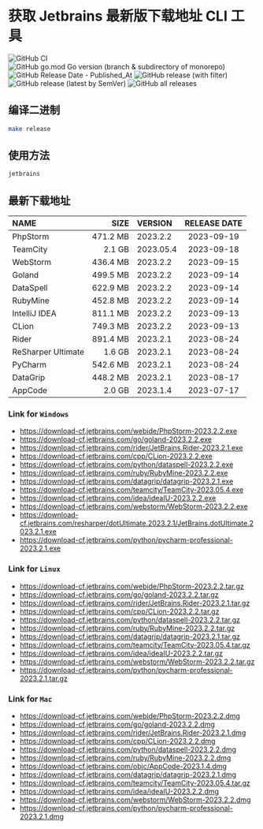 # 获取 Jetbrains 最新版下载地址 CLI 工具

![GitHub CI](https://github.com/designinlife/jetbrains/actions/workflows/ci.yml/badge.svg)
![GitHub go.mod Go version (branch & subdirectory of monorepo)](https://img.shields.io/github/go-mod/go-version/designinlife/jetbrains/master)
![GitHub Release Date - Published_At](https://img.shields.io/github/release-date/designinlife/jetbrains)
![GitHub release (with filter)](https://img.shields.io/github/v/release/designinlife/jetbrains)
![GitHub release (latest by SemVer)](https://img.shields.io/github/downloads/designinlife/jetbrains/v1.1.4/total)
![GitHub all releases](https://img.shields.io/github/downloads/designinlife/jetbrains/total)

## 编译二进制

```bash
make release
```

## 使用方法

```bash
jetbrains
```

## 最新下载地址

| NAME               |     SIZE | VERSION   | RELEASE DATE |
| :----------------- | -------: | :-------- | :----------: |
| PhpStorm           | 471.2 MB | 2023.2.2  |  2023-09-19  |
| TeamCity           |   2.1 GB | 2023.05.4 |  2023-09-18  |
| WebStorm           | 436.4 MB | 2023.2.2  |  2023-09-15  |
| Goland             | 499.5 MB | 2023.2.2  |  2023-09-14  |
| DataSpell          | 622.9 MB | 2023.2.2  |  2023-09-14  |
| RubyMine           | 452.8 MB | 2023.2.2  |  2023-09-14  |
| IntelliJ IDEA      | 811.1 MB | 2023.2.2  |  2023-09-13  |
| CLion              | 749.3 MB | 2023.2.2  |  2023-09-13  |
| Rider              | 891.4 MB | 2023.2.1  |  2023-08-24  |
| ReSharper Ultimate |   1.6 GB | 2023.2.1  |  2023-08-24  |
| PyCharm            | 542.6 MB | 2023.2.1  |  2023-08-24  |
| DataGrip           | 448.2 MB | 2023.2.1  |  2023-08-17  |
| AppCode            |   2.0 GB | 2023.1.4  |  2023-07-17  |

### Link for `Windows`

- <https://download-cf.jetbrains.com/webide/PhpStorm-2023.2.2.exe>
- <https://download-cf.jetbrains.com/go/goland-2023.2.2.exe>
- <https://download-cf.jetbrains.com/rider/JetBrains.Rider-2023.2.1.exe>
- <https://download-cf.jetbrains.com/cpp/CLion-2023.2.2.exe>
- <https://download-cf.jetbrains.com/python/dataspell-2023.2.2.exe>
- <https://download-cf.jetbrains.com/ruby/RubyMine-2023.2.2.exe>
- <https://download-cf.jetbrains.com/datagrip/datagrip-2023.2.1.exe>
- <https://download-cf.jetbrains.com/teamcity/TeamCity-2023.05.4.exe>
- <https://download-cf.jetbrains.com/idea/ideaIU-2023.2.2.exe>
- <https://download-cf.jetbrains.com/webstorm/WebStorm-2023.2.2.exe>
- <https://download-cf.jetbrains.com/resharper/dotUltimate.2023.2.1/JetBrains.dotUltimate.2023.2.1.exe>
- <https://download-cf.jetbrains.com/python/pycharm-professional-2023.2.1.exe>

### Link for `Linux`

- <https://download-cf.jetbrains.com/webide/PhpStorm-2023.2.2.tar.gz>
- <https://download-cf.jetbrains.com/go/goland-2023.2.2.tar.gz>
- <https://download-cf.jetbrains.com/rider/JetBrains.Rider-2023.2.1.tar.gz>
- <https://download-cf.jetbrains.com/cpp/CLion-2023.2.2.tar.gz>
- <https://download-cf.jetbrains.com/python/dataspell-2023.2.2.tar.gz>
- <https://download-cf.jetbrains.com/ruby/RubyMine-2023.2.2.tar.gz>
- <https://download-cf.jetbrains.com/datagrip/datagrip-2023.2.1.tar.gz>
- <https://download-cf.jetbrains.com/teamcity/TeamCity-2023.05.4.tar.gz>
- <https://download-cf.jetbrains.com/idea/ideaIU-2023.2.2.tar.gz>
- <https://download-cf.jetbrains.com/webstorm/WebStorm-2023.2.2.tar.gz>
- <https://download-cf.jetbrains.com/python/pycharm-professional-2023.2.1.tar.gz>

### Link for `Mac`

- <https://download-cf.jetbrains.com/webide/PhpStorm-2023.2.2.dmg>
- <https://download-cf.jetbrains.com/go/goland-2023.2.2.dmg>
- <https://download-cf.jetbrains.com/rider/JetBrains.Rider-2023.2.1.dmg>
- <https://download-cf.jetbrains.com/cpp/CLion-2023.2.2.dmg>
- <https://download-cf.jetbrains.com/python/dataspell-2023.2.2.dmg>
- <https://download-cf.jetbrains.com/ruby/RubyMine-2023.2.2.dmg>
- <https://download-cf.jetbrains.com/objc/AppCode-2023.1.4.dmg>
- <https://download-cf.jetbrains.com/datagrip/datagrip-2023.2.1.dmg>
- <https://download-cf.jetbrains.com/teamcity/TeamCity-2023.05.4.tar.gz>
- <https://download-cf.jetbrains.com/idea/ideaIU-2023.2.2.dmg>
- <https://download-cf.jetbrains.com/webstorm/WebStorm-2023.2.2.dmg>
- <https://download-cf.jetbrains.com/python/pycharm-professional-2023.2.1.dmg>
